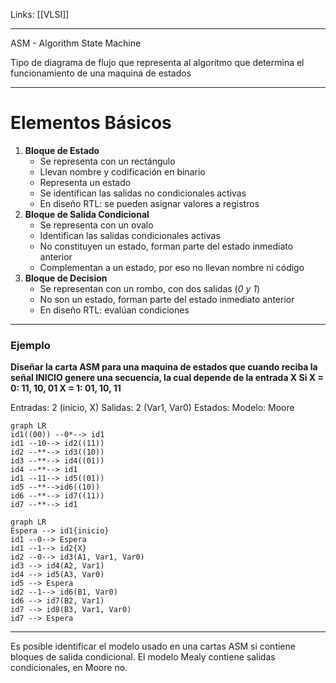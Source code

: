 Links: [[VLSI]]
___

ASM - Algorithm State Machine

Tipo de diagrama de flujo que representa al algoritmo que determina el funcionamiento de una maquina de estados

___
# Elementos Básicos

1. **Bloque de Estado**
	- Se representa con un rectángulo
	- Llevan nombre y codificación en binario
	- Representa un estado
	- Se identifican las salidas no condicionales activas
	- En diseño RTL: se pueden asignar valores a registros
2. **Bloque de Salida Condicional**
	- Se representa con un ovalo
	- Identifican las salidas condicionales activas
	- No constituyen un estado, forman parte del estado inmediato anterior
	- Complementan a un estado, por eso no llevan nombre ni código
3. **Bloque de Decision**
	- Se representan con un rombo, con dos salidas (*0 y 1*)
	- No son un estado, forman parte del estado inmediato anterior
	- En diseño RTL: evalúan condiciones

___
### Ejemplo
**Diseñar la carta ASM para una maquina de estados que cuando reciba la señal INICIO genere una secuencia, la cual depende de la entrada X
Si    X = 0:  11, 10, 01
      X = 1:  01, 10, 11**

Entradas: 2 (inicio, X)
Salidas: 2 (Var1, Var0)
Estados:
Modelo: Moore

```mermaid
graph LR
id1((00)) --0*--> id1
id1 --10--> id2((11))
id2 --**--> id3((10))
id3 --**--> id4((01))
id4 --**--> id1
id1 --11--> id5((01))
id5 --**-->id6((10))
id6 --**--> id7((11))
id7 --**--> id1
```
```mermaid
graph LR
Espera --> id1{inicio}
id1 --0--> Espera
id1 --1--> id2{X}
id2 --0--> id3(A1, Var1, Var0)
id3 --> id4(A2, Var1)
id4 --> id5(A3, Var0)
id5 --> Espera
id2 --1--> id6(B1, Var0)
id6 --> id7(B2, Var1)
id7 --> id8(B3, Var1, Var0)
id7 --> Espera
```
____

Es posible identificar el modelo usado en una cartas ASM si contiene bloques de salida condicional.
El modelo Mealy contiene salidas condicionales, en Moore no.

